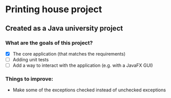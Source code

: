 # Printing house project
## Created as a Java university project

### What are the goals of this project?
- [X] The core application (that matches the requirements)
- [ ] Adding unit tests
- [ ] Add a way to interact with the application (e.g. with a JavaFX GUI)

### Things to improve:
- Make some of the exceptions checked instead of unchecked exceptions
